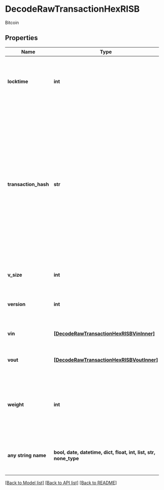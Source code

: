 # DecodeRawTransactionHexRISB

Bitcoin

## Properties
Name | Type | Description | Notes
------------ | ------------- | ------------- | -------------
**locktime** | **int** | Represents the time at which a particular transaction can be added to the blockchain. | 
**transaction_hash** | **str** | Represents the same as transactionId for account-based protocols like Ethereum, while it could be different in UTXO-based protocols like Bitcoin. E.g., in UTXO-based protocols hash is different from transactionId for SegWit transactions. | 
**v_size** | **int** | Represents the virtual size of this transaction. | 
**version** | **int** | Represents the transaction version number. | 
**vin** | [**[DecodeRawTransactionHexRISBVinInner]**](DecodeRawTransactionHexRISBVinInner.md) | Represents the transaction inputs. | 
**vout** | [**[DecodeRawTransactionHexRISBVoutInner]**](DecodeRawTransactionHexRISBVoutInner.md) | Represents the transaction outputs. | 
**weight** | **int** | Represents the size of Bitcoin block, measured in weight units and including the segwit discount. | [optional] 
**any string name** | **bool, date, datetime, dict, float, int, list, str, none_type** | any string name can be used but the value must be the correct type | [optional]

[[Back to Model list]](../README.md#documentation-for-models) [[Back to API list]](../README.md#documentation-for-api-endpoints) [[Back to README]](../README.md)


